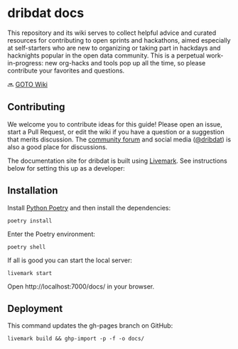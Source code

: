 # dribdat docs

This repository and its wiki serves to collect helpful advice and curated resources for contributing to open sprints and hackathons, aimed especially at self-starters who are new to organizing or taking part in hackdays and hacknights popular in the open data community. This is a perpetual work-in-progress: new org-hacks and tools pop up all the time, so please contribute your favorites and questions.

🔜 [GOTO Wiki](https://github.com/dribdat/docs/wiki/)

## Contributing

We welcome you to contribute ideas for this guide! Please open an issue, start a Pull Request, or edit the wiki if you have a question or a suggestion that merits discussion. The [community forum](https://forum.opendata.ch) and social media ([@dribdat](https://twitter.com/dribdat)) is also a good place for discussions.

The documentation site for dribdat is built using [Livemark](https://livemark.frictionlessdata.io/). See instructions below for setting this up as a developer:

## Installation

Install [Python Poetry](https://python-poetry.org/) and then install the dependencies:

`poetry install`

Enter the Poetry environment:

`poetry shell`

If all is good you can start the local server:

`livemark start`

Open http://localhost:7000/docs/ in your browser.

## Deployment

This command updates the gh-pages branch on GitHub:

`livemark build && ghp-import -p -f -o docs/`
